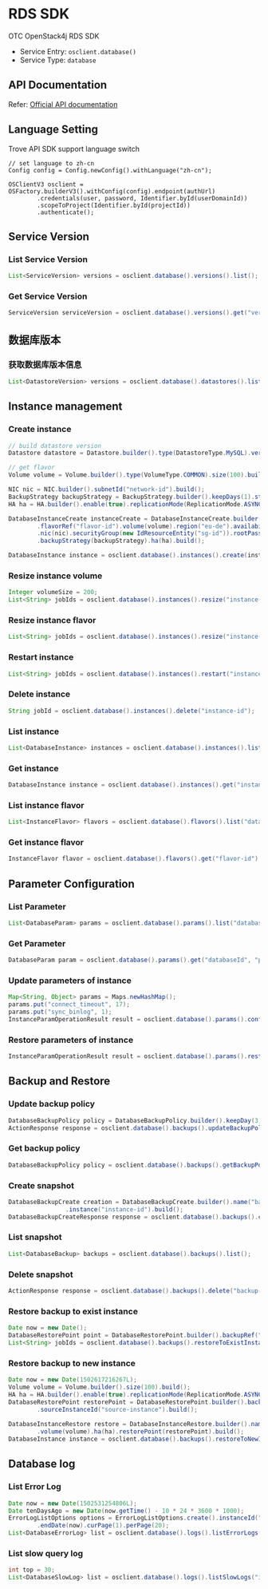 # RDS SDK

OTC OpenStack4j RDS SDK 
- Service Entry: `osclient.database()`
- Service Type: `database`


## API Documentation

Refer: [Official API documentation](https://docs.otc.t-systems.com/en-us/api/rds/en-us_topic_0032347780.html)

## Language Setting

Trove API SDK support language switch

```
// set language to zh-cn
Config config = Config.newConfig().withLanguage("zh-cn");

OSClientV3 osclient = OSFactory.builderV3().withConfig(config).endpoint(authUrl)
		.credentials(user, password, Identifier.byId(userDomainId))
		.scopeToProject(Identifier.byId(projectId))
		.authenticate();
```
    
## Service Version
### List Service Version
```java
List<ServiceVersion> versions = osclient.database().versions().list();
```

### Get Service Version
```java
ServiceVersion serviceVersion = osclient.database().versions().get("version-id");
```


## 数据库版本
### 获取数据库版本信息
```java
List<DatastoreVersion> versions = osclient.database().datastores().listDatastoreVersions(DatastoreType.MySQL);
```


## Instance management
### Create instance
```java
// build datastore version
Datastore datastore = Datastore.builder().type(DatastoreType.MySQL).version("6.3.35").build();

// get flavor
Volume volume = Volume.builder().type(VolumeType.COMMON).size(100).build();

NIC nic = NIC.builder().subnetId("network-id").build();
BackupStrategy backupStrategy = BackupStrategy.builder().keepDays(1).startTime("15:00:00").build();
HA ha = HA.builder().enable(true).replicationMode(ReplicationMode.ASYNC).build();

DatabaseInstanceCreate instanceCreate = DatabaseInstanceCreate.builder().name("sdk-test").datastore(datastore)
		.flavorRef("flavor-id").volume(volume).region("eu-de").availabilityZone("eu-de-01").vpcId("vpc-id")
		.nic(nic).securityGroup(new IdResourceEntity("sg-id")).rootPassword("******")
		.backupStrategy(backupStrategy).ha(ha).build();

DatabaseInstance instance = osclient.database().instances().create(instanceCreate);

```

### Resize instance volume
```java
Integer volumeSize = 200;
List<String> jobIds = osclient.database().instances().resize("instance-id", volumeSize);
```

### Resize instance flavor
```java
List<String> jobIds = osclient.database().instances().resize("instance-id", "new-flavor-id");
```

### Restart instance
```java
List<String> jobIds = osclient.database().instances().restart("instance-id");
```

### Delete instance
```java
String jobId = osclient.database().instances().delete("instance-id");
```

### List instance
```java
List<DatabaseInstance> instances = osclient.database().instances().list();
```

### Get instance
```java
DatabaseInstance instance = osclient.database().instances().get("instance-id");
```

### List instance flavor
```java
List<InstanceFlavor> flavors = osclient.database().flavors().list("databaseId", "region");
```

### Get instance flavor
```java
InstanceFlavor flavor = osclient.database().flavors().get("flavor-id");
```


## Parameter Configuration
### List Parameter
```java
List<DatabaseParam> params = osclient.database().params().list("databaseId");
```

### Get Parameter
```java
DatabaseParam param = osclient.database().params().get("databaseId", "parameter1");
```

### Update parameters of instance
```java
Map<String, Object> params = Maps.newHashMap();
params.put("connect_timeout", 17);
params.put("sync_binlog", 1);
InstanceParamOperationResult result = osclient.database().params().config("instance-id", params);
```

### Restore parameters of instance
```java
InstanceParamOperationResult result = osclient.database().params().restore("instance-id");
```

## Backup and Restore
### Update backup policy
```java
DatabaseBackupPolicy policy = DatabaseBackupPolicy.builder().keepDay(3).startTime("03:10:00").build();
ActionResponse response = osclient.database().backups().updateBackupPolicy("instance-id", policy);
```

### Get backup policy
```java
DatabaseBackupPolicy policy = osclient.database().backups().getBackupPolicy("instance-id");
```

### Create snapshot
```java
DatabaseBackupCreate creation = DatabaseBackupCreate.builder().name("backup-name").description("sdk unittests")
				.instance("instance-id").build();
DatabaseBackupCreateResponse response = osclient.database().backups().create(creation);
```

### List snapshot
```java
List<DatabaseBackup> backups = osclient.database().backups().list();
```

### Delete snapshot
```java
ActionResponse response = osclient.database().backups().delete("backup-id");
```

### Restore backup to exist instance
```java
Date now = new Date();
DatabaseRestorePoint point = DatabaseRestorePoint.builder().backupRef("backup-ref").restoreTime(now).build();
List<String> jobIds = osclient.database().backups().restoreToExistInstance("restore-to", point);
```

### Restore backup to new instance
```java
Date now = new Date(1502617216267L);
Volume volume = Volume.builder().size(100).build();
HA ha = HA.builder().enable(true).replicationMode(ReplicationMode.ASYNC).build();
DatabaseRestorePoint restorePoint = DatabaseRestorePoint.builder().backupRef("backup-ref").restoreTime(now)
		.sourceInstanceId("source-instance").build();
		
DatabaseInstanceRestore restore = DatabaseInstanceRestore.builder().name("bakup").flavorRef("flavor-ref")
		.volume(volume).ha(ha).restorePoint(restorePoint).build();
DatabaseInstance instance = osclient.database().backups().restoreToNewInstance(restore);
```

## Database log
### List Error Log
```java
Date now = new Date(1502531254806L);
Date tenDaysAgo = new Date(now.getTime() - 10 * 24 * 3600 * 1000);
ErrorLogListOptions options = ErrorLogListOptions.create().instanceId("instance-id").startDate(tenDaysAgo)
		.endDate(now).curPage(1).perPage(20);
List<DatabaseErrorLog> list = osclient.database().logs().listErrorLogs(options);
```

### List slow query log
```java
int top = 30;
List<DatabaseSlowLog> list = osclient.database().logs().listSlowLogs("instance-id", StatementType.SELECT, top);
```
